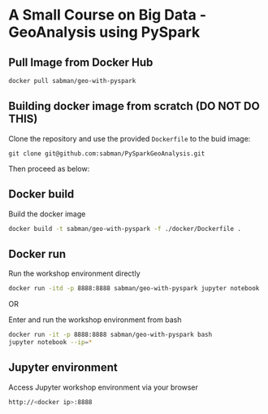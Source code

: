 # A Small Course on Big Data - GeoAnalysis using PySpark

## Pull Image from Docker Hub

```sh
docker pull sabman/geo-with-pyspark
```


## Building docker image from scratch (DO NOT DO THIS)

Clone the repository and use the provided `Dockerfile` to the buid image:

```
git clone git@github.com:sabman/PySparkGeoAnalysis.git
```

Then proceed as below:

## Docker build
Build the docker image
```sh
docker build -t sabman/geo-with-pyspark -f ./docker/Dockerfile .
```

## Docker run

Run the workshop environment directly
```sh
docker run -itd -p 8888:8888 sabman/geo-with-pyspark jupyter notebook '--ip=*'
```

OR

Enter and run the workshop environment from bash
```sh
docker run -it -p 8888:8888 sabman/geo-with-pyspark bash
jupyter notebook --ip=*
```

## Jupyter environment
Access Jupyter workshop environment via your browser
```sh
http://<docker ip>:8888
```
